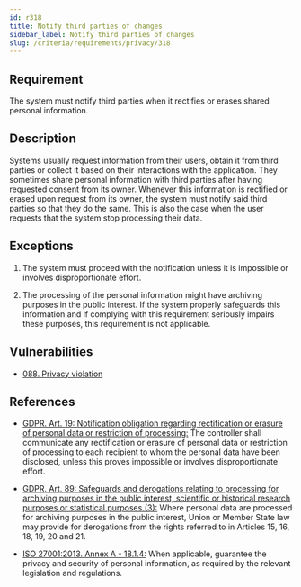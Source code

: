 ```yaml
---
id: r318
title: Notify third parties of changes
sidebar_label: Notify third parties of changes
slug: /criteria/requirements/privacy/318
---
```


## Requirement

The system must notify third parties
when it rectifies or erases shared personal information.

## Description

Systems usually request information
from their users,
obtain it from third parties
or collect it based on their interactions
with the application.
They sometimes share personal information
with third parties
after having requested consent from its owner.
Whenever this information is rectified
or erased upon request from its owner,
the system must notify
said third parties
so that they do the same.
This is also the case
when the user requests 
that the system stop processing their data.

## Exceptions

1. The system must proceed
with the notification unless it is impossible
or involves disproportionate effort.

2. The processing of the personal
information might have archiving purposes
in the public interest.
If the system properly safeguards this information
and if complying with this requirement
seriously impairs these purposes,
this requirement is not applicable.

## Vulnerabilities

- [088. Privacy violation](/criteria/vulnerabilities/088)

## References

- [GDPR. Art. 19: Notification obligation regarding rectification or erasure of personal data or restriction of processing:](https://gdpr-info.eu/art-19-gdpr/)
The controller
shall communicate any rectification
or erasure of personal data
or restriction of processing to each recipient
to whom the personal data have been disclosed,
unless this proves impossible
or involves disproportionate effort.

- [GDPR. Art. 89: Safeguards and derogations relating to processing for archiving purposes in the public interest, scientific or historical research purposes or statistical purposes.(3):](https://gdpr-info.eu/art-89-gdpr/)
Where personal data
are processed for archiving purposes
in the public interest,
Union or Member State law
may provide for derogations
from the rights referred
to in Articles 15, 16, 18, 19, 20 and 21.

- [ISO 27001:2013. Annex A - 18.1.4:](https://www.iso.org/obp/ui/#iso:std:54534:en)
When applicable,
guarantee the privacy and security
of personal information,
as required by the relevant legislation
and regulations.
